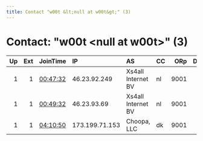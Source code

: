 ```yaml
---
title: Contact "w00t &lt;null at w00t&gt;" (3)
---
```


# Contact: "w00t &lt;null at w00t&gt;" (3)

|   Up |   Ext | JoinTime                                                                                            | IP             | AS                 | CC   |   ORp |   Dirp | OS   | Version   | Nickname   |   eFamMembers |
|-----:|------:|:----------------------------------------------------------------------------------------------------|:---------------|:-------------------|:-----|------:|-------:|:-----|:----------|:-----------|--------------:|
|    1 |     1 | [00:47:32](https://metrics.torproject.org/rs.html#details/A31B7EB84D6756AAAA9C122FDB39F21D49F678AF) | 46.23.92.249   | Xs4all Internet BV | nl   |  9001 |      0 | BSD  | 0.3.4.11  | w00t       |             3 |
|    1 |     1 | [00:49:32](https://metrics.torproject.org/rs.html#details/98443A8EFA926F531E4815EAD65535433043F3D7) | 46.23.93.69    | Xs4all Internet BV | nl   |  9001 |      0 | BSD  | 0.3.4.11  | w00t       |             3 |
|    1 |     1 | [04:10:50](https://metrics.torproject.org/rs.html#details/C5547F147DB3ABE128EA54CFF6F864855A6B5A79) | 173.199.71.153 | Choopa, LLC        | dk   |  9001 |      0 | BSD  | 0.3.4.11  | w00t       |             3 |
